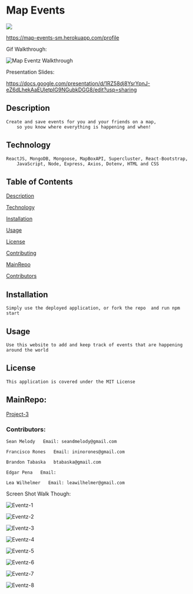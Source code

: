 # Map Events 

<img src="https://img.shields.io/badge/LICENSE-mit-green"/>

https://map-events-sm.herokuapp.com/profile


Gif Walkthrough:

![Map Eventz Walkthrough](https://user-images.githubusercontent.com/68625400/112558208-705c4d80-8d8b-11eb-9c27-261e81be43e3.gif)


Presentation Slides:

https://docs.google.com/presentation/d/1RZ58dj8YsrYpnJ-eZ6dLhekAaEUletpIG9NGubkDGG8/edit?usp=sharing


## Description

    Create and save events for you and your friends on a map, 
        so you know where everything is happening and when!

## Technology

    ReactJS, MongoDB, Mongoose, MapBoxAPI, Supercluster, React-Bootstrap, 
        JavaScript, Node, Express, Axios, Dotenv, HTML and CSS

## Table of Contents

  [Description](##Description)

  [Technology](##Technology)

  [Installation](##Installation)

  [Usage](##Usage)

  [License](##License)

  [Contributing](##Contributing)

  [MainRepo](##MainRepo)

  [Contributors](##Contributors)


## Installation

    Simply use the deployed application, or fork the repo  and run npm start

## Usage

    Use this website to add and keep track of events that are happening around the world

## License

    This application is covered under the MIT License


## MainRepo:

[Project-3](https://github.com/francisN21/Project-3)


### Contributors:

    Sean Melody   Email: seandmelody@gmail.com

    Francisco Rones   Email: ininorones@gmail.com

    Brandon Tabaska   btabaska@gmail.com

    Edgar Pena   Email: 

    Lea Wilhelmer   Email: leawilhelmer@gmail.com
    

Screen Shot Walk Though:

![Eventz-1](https://user-images.githubusercontent.com/68625400/112557719-55d5a480-8d8a-11eb-9f74-ad152d6d0402.png)

![Eventz-2](https://user-images.githubusercontent.com/68625400/112557722-59692b80-8d8a-11eb-8e84-583da42dcf73.png)

![Eventz-3](https://user-images.githubusercontent.com/68625400/112557724-5a01c200-8d8a-11eb-90bd-636fb0e4197c.png)

![Eventz-4](https://user-images.githubusercontent.com/68625400/112557727-5a9a5880-8d8a-11eb-8efc-199337b6d140.png)

![Eventz-5](https://user-images.githubusercontent.com/68625400/112557728-5b32ef00-8d8a-11eb-824a-7bf889e600d3.png)

![Eventz-6](https://user-images.githubusercontent.com/68625400/112557729-5bcb8580-8d8a-11eb-8f90-603db2099331.png)

![Eventz-7](https://user-images.githubusercontent.com/68625400/112557730-5c641c00-8d8a-11eb-8ed5-81d8f5ad8717.png)

![Eventz-8](https://user-images.githubusercontent.com/68625400/112557734-5cfcb280-8d8a-11eb-91cf-78d4ab12e412.png)

